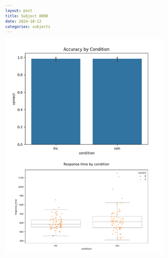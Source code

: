 ```yaml
---
layout: post
title: Subject 8000
date: 2024-10-12
categories: subjects
---
```


![](data/8000/run-11/8000_NF_acc.png)
![](data/8000/run-11/8000_NF_rt.png)
